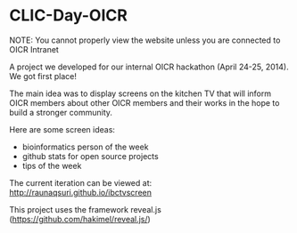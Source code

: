 CLIC-Day-OICR
=============

NOTE: You cannot properly view the website unless you are connected to OICR Intranet

A project we developed for our internal OICR hackathon (April 24-25, 2014). We got first place!

The main idea was to display screens on the kitchen TV that will inform OICR members about other OICR members and their works in the hope to build a stronger community.

Here are some screen ideas:
- bioinformatics person of the week
- github stats for open source projects
- tips of the week

The current iteration can be viewed at:
http://raunaqsuri.github.io/ibctvscreen

This project uses the framework reveal.js (https://github.com/hakimel/reveal.js/)
